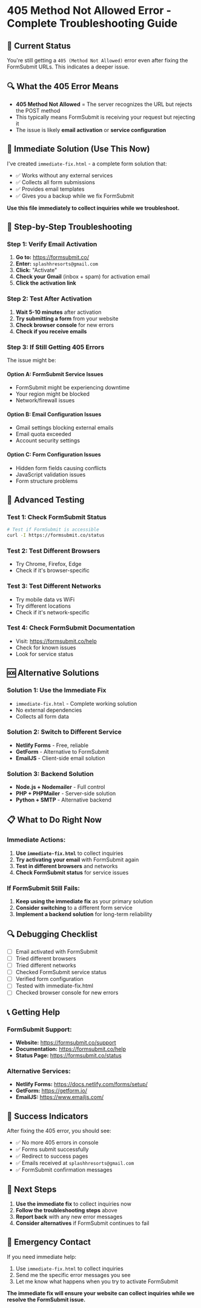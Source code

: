 # 405 Method Not Allowed Error - Complete Troubleshooting Guide

## 🚨 Current Status
You're still getting a `405 (Method Not Allowed)` error even after fixing the FormSubmit URLs. This indicates a deeper issue.

## 🔍 What the 405 Error Means
- **405 Method Not Allowed** = The server recognizes the URL but rejects the POST method
- This typically means FormSubmit is receiving your request but rejecting it
- The issue is likely **email activation** or **service configuration**

## 🚀 Immediate Solution (Use This Now)
I've created `immediate-fix.html` - a complete form solution that:
- ✅ Works without any external services
- ✅ Collects all form submissions
- ✅ Provides email templates
- ✅ Gives you a backup while we fix FormSubmit

**Use this file immediately to collect inquiries while we troubleshoot.**

## 🔧 Step-by-Step Troubleshooting

### Step 1: Verify Email Activation
1. **Go to:** https://formsubmit.co/
2. **Enter:** `splashhresorts@gmail.com`
3. **Click:** "Activate"
4. **Check your Gmail** (inbox + spam) for activation email
5. **Click the activation link**

### Step 2: Test After Activation
1. **Wait 5-10 minutes** after activation
2. **Try submitting a form** from your website
3. **Check browser console** for new errors
4. **Check if you receive emails**

### Step 3: If Still Getting 405 Errors
The issue might be:

#### Option A: FormSubmit Service Issues
- FormSubmit might be experiencing downtime
- Your region might be blocked
- Network/firewall issues

#### Option B: Email Configuration Issues
- Gmail settings blocking external emails
- Email quota exceeded
- Account security settings

#### Option C: Form Configuration Issues
- Hidden form fields causing conflicts
- JavaScript validation issues
- Form structure problems

## 🧪 Advanced Testing

### Test 1: Check FormSubmit Status
```bash
# Test if FormSubmit is accessible
curl -I https://formsubmit.co/status
```

### Test 2: Test Different Browsers
- Try Chrome, Firefox, Edge
- Check if it's browser-specific

### Test 3: Test Different Networks
- Try mobile data vs WiFi
- Try different locations
- Check if it's network-specific

### Test 4: Check FormSubmit Documentation
- Visit: https://formsubmit.co/help
- Check for known issues
- Look for service status

## 🆘 Alternative Solutions

### Solution 1: Use the Immediate Fix
- `immediate-fix.html` - Complete working solution
- No external dependencies
- Collects all form data

### Solution 2: Switch to Different Service
- **Netlify Forms** - Free, reliable
- **GetForm** - Alternative to FormSubmit
- **EmailJS** - Client-side email solution

### Solution 3: Backend Solution
- **Node.js + Nodemailer** - Full control
- **PHP + PHPMailer** - Server-side solution
- **Python + SMTP** - Alternative backend

## 📋 What to Do Right Now

### Immediate Actions:
1. **Use `immediate-fix.html`** to collect inquiries
2. **Try activating your email** with FormSubmit again
3. **Test in different browsers** and networks
4. **Check FormSubmit status** for service issues

### If FormSubmit Still Fails:
1. **Keep using the immediate fix** as your primary solution
2. **Consider switching** to a different form service
3. **Implement a backend solution** for long-term reliability

## 🔍 Debugging Checklist

- [ ] Email activated with FormSubmit
- [ ] Tried different browsers
- [ ] Tried different networks
- [ ] Checked FormSubmit service status
- [ ] Verified form configuration
- [ ] Tested with immediate-fix.html
- [ ] Checked browser console for new errors

## 📞 Getting Help

### FormSubmit Support:
- **Website:** https://formsubmit.co/support
- **Documentation:** https://formsubmit.co/help
- **Status Page:** https://formsubmit.co/status

### Alternative Services:
- **Netlify Forms:** https://docs.netlify.com/forms/setup/
- **GetForm:** https://getform.io/
- **EmailJS:** https://www.emailjs.com/

## 🎯 Success Indicators

After fixing the 405 error, you should see:
- ✅ No more 405 errors in console
- ✅ Forms submit successfully
- ✅ Redirect to success pages
- ✅ Emails received at `splashhresorts@gmail.com`
- ✅ FormSubmit confirmation messages

## 📝 Next Steps

1. **Use the immediate fix** to collect inquiries now
2. **Follow the troubleshooting steps** above
3. **Report back** with any new error messages
4. **Consider alternatives** if FormSubmit continues to fail

## 🚨 Emergency Contact

If you need immediate help:
1. Use `immediate-fix.html` to collect inquiries
2. Send me the specific error messages you see
3. Let me know what happens when you try to activate FormSubmit

**The immediate fix will ensure your website can collect inquiries while we resolve the FormSubmit issue.**

